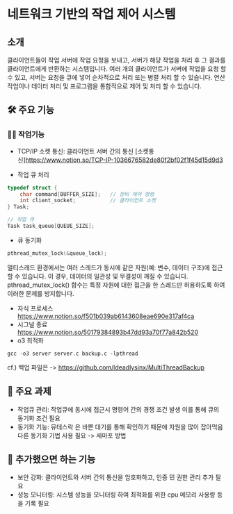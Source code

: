 # 네트워크 기반의 작업 제어 시스템

## 소개
클라이언트들이 작업 서버에 작업 요청을 보내고, 서버가 해당 작업을 처리 후 그 결과를 클라이언트에게 반환하는 시스템입니다. 
여러 개의 클라이언트가 서버에 작업을 요청 할 수 있고, 서버는 요청을 큐에 넣어 순차적으로 처리 또는 병렬 처리 할 수 있습니다.
연산 작업이나 데이터 처리 및 프로그램을 통합적으로 제어 및 처리 할 수 있습니다.


## 🛠 주요 기능

### 🙋‍♀️ 작업기능
- TCP/IP 소켓 통신: 클라이언트 서버 간의 통신
[소켓통신]https://www.notion.so/TCP-IP-1036676582de80f2bf02f1f45d15d9d3

- 작업 큐 처리
```c
typedef struct {
    char command[BUFFER_SIZE];   // 장비 제어 명령
    int client_socket;           // 클라이언트 소켓
} Task;

// 작업 큐
Task task_queue[QUEUE_SIZE];
```

- 큐 동기화
```c
pthread_mutex_lock(&queue_lock);
```
멀티스레드 환경에서는 여러 스레드가 동시에 같은 자원(예: 변수, 데이터 구조)에 접근할 수 있습니다. 이 경우, 데이터의 일관성 및 무결성이 깨질 수 있습니다. pthread_mutex_lock() 함수는 특정 자원에 대한 접근을 한 스레드만 허용하도록 하여 이러한 문제를 방지합니다.

- 자식 프로세스
https://www.notion.so/f501b039ab6143608eae690e317af4ca
- 시그널 종료
https://www.notion.so/50179384893b47dd93a70f77a842b520 
- o3 최적화
```
gcc -o3 server server.c backup.c -lpthread
```
cf.) 백업 파일은 -> https://github.com/ldeadlysinx/MultiThreadBackup

## 🔬 주요 과제

- 작업큐 관리: 작업큐에 동시에 접근시 명령어 간의 경쟁 조건 발생 이를 통해 큐의 동기화 조건 필요
- 동기화 기능: 뮤테스락 은 바쁜 대기를 통해 확인하기 때문에 자원을 많이 잡아먹음 다른 동기화 기법 사용 필요 -> 세마포 방법

## 🔬 추가했으면 하는 기능
-  보안 강화: 클라이언트와 서버 간의 통신을 암호화하고, 인증 민 권한 관리 추가 필요
-  성능 모니터링: 시스템 성능을 모니터링 하여 최적화를 위한 cpu 메모리 사용량 등을 기록 필요
  
